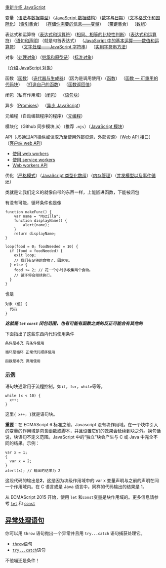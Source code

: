 [重新介绍 JavaScript](https://developer.mozilla.org/zh-CN/docs/Web/JavaScript/Language_Overview)

变量（[语法与数据类型](https://developer.mozilla.org/zh-CN/docs/Web/JavaScript/Guide#语法与数据类型 "Permalink to 语法与数据类型")）（[JavaScript 数据结构](https://developer.mozilla.org/zh-CN/docs/Web/JavaScript/Data_structures)）（[数字与日期](https://developer.mozilla.org/zh-CN/docs/Web/JavaScript/Guide/Numbers_and_dates)）（[文本格式化和国际化](https://developer.mozilla.org/zh-CN/docs/Web/JavaScript/Guide/Text_formatting)）（[索引集合](https://developer.mozilla.org/zh-CN/docs/Web/JavaScript/Guide/Indexed_collections)）
（[存储你需要的信息——变量](https://developer.mozilla.org/zh-CN/docs/Learn/JavaScript/First_steps/Variables)）
（[带键集合](https://developer.mozilla.org/zh-CN/docs/Web/JavaScript/Guide/Keyed_collections)）
（[数组](https://developer.mozilla.org/zh-CN/docs/Learn/JavaScript/First_steps/Arrays)）

表达式和运算符（[表达式和运算符](https://developer.mozilla.org/zh-CN/docs/Web/JavaScript/Guide/Expressions_and_Operators)）（[相同、相等的比较性判断](https://developer.mozilla.org/zh-CN/docs/Web/JavaScript/Equality_comparisons_and_sameness)）（[表达式和运算符](https://developer.mozilla.org/zh-CN/docs/Web/JavaScript/Reference/Operators)）（[语句和声明](https://developer.mozilla.org/zh-CN/docs/Web/JavaScript/Reference/Statements)）（就是句首表达式）
（[JavaScript 中的基本运算——数值和运算符](https://developer.mozilla.org/zh-CN/docs/Learn/JavaScript/First_steps/Math)）
（[文字处理——JavaScript 字符串](https://developer.mozilla.org/zh-CN/docs/Learn/JavaScript/First_steps/Strings)）
（[实用字符串方法](https://developer.mozilla.org/zh-CN/docs/Learn/JavaScript/First_steps/Useful_string_methods)）

对象（[处理对象](https://developer.mozilla.org/zh-CN/docs/Web/JavaScript/Guide/Working_with_Objects)）（[继承和原型链](https://developer.mozilla.org/zh-CN/docs/Web/JavaScript/Inheritance_and_the_prototype_chain)）（[标准对象](https://developer.mozilla.org/zh-CN/docs/Web/JavaScript/Reference/Global_Objects)）

（[介绍 JavaScript 对象](https://developer.mozilla.org/zh-CN/docs/Learn/JavaScript/Objects)）

函数（[函数](https://developer.mozilla.org/zh-CN/docs/Web/JavaScript/Guide/Functions)）（[迭代器与生成器](https://developer.mozilla.org/zh-CN/docs/Web/JavaScript/Guide/Iterators_and_Generators)）（因为是调用使用）（[函数](https://developer.mozilla.org/zh-CN/docs/Web/JavaScript/Reference/Functions)）
（[函数 — 可重用的代码块](https://developer.mozilla.org/zh-CN/docs/Learn/JavaScript/Building_blocks/Functions)）
（[打造自己的函数](https://developer.mozilla.org/zh-CN/docs/Learn/JavaScript/Building_blocks/Build_your_own_function)）
（[函数返回值](https://developer.mozilla.org/zh-CN/docs/Learn/JavaScript/Building_blocks/Return_values)）

闭包（私有作用域）（[闭包](https://developer.mozilla.org/zh-CN/docs/Web/JavaScript/Closures)）
（[语句块](https://developer.mozilla.org/zh-CN/docs/Web/JavaScript/Guide/Control_flow_and_error_handling#语句块)）

异步（[Promises](https://developer.mozilla.org/zh-CN/docs/Web/JavaScript/Guide/Using_promises)）
（[异步 JavaScript](https://developer.mozilla.org/zh-CN/docs/Learn/JavaScript/Asynchronous)）

元编程（自动编辑程序的程序）（[元编程](https://developer.mozilla.org/zh-CN/docs/Web/JavaScript/Guide/Meta_programming)）

模块化（Github 同步模块.js）（推荐 `.mjs`）（[JavaScript 模块](https://developer.mozilla.org/zh-CN/docs/Web/JavaScript/Guide/Modules)）

API（JS通过API操纵或读取乃至使用外部资源，外部资源）（[Web API 接口](https://developer.mozilla.org/zh-CN/docs/Web/API)）
（[客户端 web API](https://developer.mozilla.org/zh-CN/docs/Learn/JavaScript/Client-side_web_APIs)）

-   [使用 web workers](https://developer.mozilla.org/zh-CN/docs/Web/API/Web_Workers_API/Using_web_workers)
-   [使用 service workers](https://developer.mozilla.org/zh-CN/docs/Web/API/Service_Worker_API/Using_Service_Workers)
-   [Web workers API](https://developer.mozilla.org/zh-CN/docs/Web/API/Web_Workers_API)

优化（[严格模式](https://developer.mozilla.org/zh-CN/docs/Web/JavaScript/Reference/Strict_mode)）（[JavaScript 类型化数组](https://developer.mozilla.org/zh-CN/docs/Web/JavaScript/Typed_arrays)）（[内存管理](https://developer.mozilla.org/zh-CN/docs/Web/JavaScript/Memory_Management)）（[并发模型以及事件循环](https://developer.mozilla.org/zh-CN/docs/Web/JavaScript/EventLoop)）


类就是让我们定义的就像自带的东西一样，上能嵌进函数，下能被闭包

有没有可能，循环条件也是像

```
function makeFunc() {
    var name = "Mozilla";
    function displayName() {
        alert(name);
    }
    return displayName;
}
```

```
loop(food = 0; foodNeeded = 10) {
  if (food = foodNeeded) {
    exit loop;
    // 我们有足够的食物了，回家吧。
  } else {
    food += 2; // 花一个小时多收集两个食物。
    // 循环将会继续执行。
  }
}
```

也是

```
对象 (值) {
  代码
}
```

***这就是 `let` `const` 闭包范围，也有可能有函数之类的反正可能会有其他的***

下面指出了这些东西内代码使用条件

```markdown
条件是补充 有条件使用

循环是循环 正常代码顺序使用

函数是补充 调用使用
```

### [**示例**](https://developer.mozilla.org/zh-CN/docs/Web/JavaScript/Guide/Control_flow_and_error_handling#示例 "Permalink to 示例")

语句块通常用于流程控制，如`if`，`for`，`while`等等。

```
while (x < 10) {
  x++;
}
```

这里`{ x++; }`就是语句块。

**重要**：在 ECMAScript 6 标准之前，Javascript 没有块作用域。在一个块中引入的变量的作用域是包含函数或脚本，并且设置它们的效果会延续到块之外。换句话说，块语句不定义范围。JavaScript 中的“独立”块会产生与 C 或 Java 中完全不同的结果。示例：

```
var x = 1;
{
  var x = 2;
}
alert(x); // 输出的结果为 2
```

这段代码的输出是**2**，这是因为块级作用域中的 var x 变量声明与之前的声明在同一个作用域内。在 C 语言或是 Java 语言中，同样的代码输出的结果是 1。

从 ECMAScript 2015 开始，使用 `let` 和`const`变量是块作用域的。更多信息请参考 [`let`](https://developer.mozilla.org/zh-CN/docs/Web/JavaScript/Reference/Statements/let) 和 [`const`](https://developer.mozilla.org/zh-CN/docs/Web/JavaScript/Reference/Statements/const)

## [异常处理语句](https://developer.mozilla.org/zh-CN/docs/Web/JavaScript/Guide/Control_flow_and_error_handling#异常处理语句 "Permalink to 异常处理语句")

你可以用 `throw` 语句抛出一个异常并且用 `try...catch` 语句捕获处理它。

-   [`throw`](https://developer.mozilla.org/zh-CN/docs/Web/JavaScript/Guide/Control_flow_and_error_handling#throw_statement)语句
-   [`try...catch`](https://developer.mozilla.org/zh-CN/docs/Web/JavaScript/Guide/Control_flow_and_error_handling#try...catch_statement)语句

不他喵还是条件！

